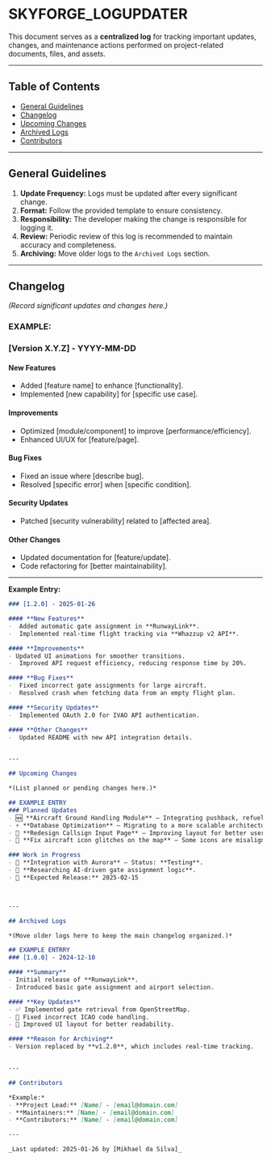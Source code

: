# SKYFORGE_LOGUPDATER

This document serves as a **centralized log** for tracking important updates, changes, and maintenance actions performed on project-related documents, files, and assets.

---

## Table of Contents

- [General Guidelines](#general-guidelines)  
- [Changelog](#changelog)  
- [Upcoming Changes](#upcoming-changes)  
- [Archived Logs](#archived-logs)  
- [Contributors](#contributors)  

---

## General Guidelines

1. **Update Frequency:** Logs must be updated after every significant change.  
2. **Format:** Follow the provided template to ensure consistency.  
3. **Responsibility:** The developer making the change is responsible for logging it.  
4. **Review:** Periodic review of this log is recommended to maintain accuracy and completeness.  
5. **Archiving:** Move older logs to the `Archived Logs` section.  

---

## Changelog  

*(Record significant updates and changes here.)*  

### EXAMPLE:
### [Version X.Y.Z] - YYYY-MM-DD

#### **New Features**
-  Added [feature name] to enhance [functionality].
-  Implemented [new capability] for [specific use case].
  
#### **Improvements**
-  Optimized [module/component] to improve [performance/efficiency].
-  Enhanced UI/UX for [feature/page].

#### **Bug Fixes**
- Fixed an issue where [describe bug].
-  Resolved [specific error] when [specific condition].

#### **Security Updates**
-  Patched [security vulnerability] related to [affected area].
  
#### **Other Changes**
-  Updated documentation for [feature/update].
-  Code refactoring for [better maintainability].

---
**Example Entry:**
```markdown
### [1.2.0] - 2025-01-26

#### **New Features**
-  Added automatic gate assignment in **RunwayLink**.
-  Implemented real-time flight tracking via **Whazzup v2 API**.

#### **Improvements**
- Updated UI animations for smoother transitions.
-  Improved API request efficiency, reducing response time by 20%.

#### **Bug Fixes**
-  Fixed incorrect gate assignments for large aircraft.
-  Resolved crash when fetching data from an empty flight plan.

#### **Security Updates**
-  Implemented OAuth 2.0 for IVAO API authentication.

#### **Other Changes**
-  Updated README with new API integration details.


---

## Upcoming Changes  

*(List planned or pending changes here.)*  

## EXAMPLE ENTRY
### Planned Updates
- 🆕 **Aircraft Ground Handling Module** – Integrating pushback, refueling, and cargo handling.
- ⚡ **Database Optimization** – Migrating to a more scalable architecture.
- 🎨 **Redesign Callsign Input Page** – Improving layout for better user experience.
- 🔧 **Fix aircraft icon glitches on the map** – Some icons are misaligned.

### Work in Progress
- 🚧 **Integration with Aurora** – Status: **Testing**.
- 📝 **Researching AI-driven gate assignment logic**.
- 📅 **Expected Release:** 2025-02-15



---

## Archived Logs  

*(Move older logs here to keep the main changelog organized.)*  

## EXAMPLE ENTRRY
### [1.0.0] - 2024-12-10  

#### **Summary**
- Initial release of **RunwayLink**.  
- Introduced basic gate assignment and airport selection.

#### **Key Updates**
- ✅ Implemented gate retrieval from OpenStreetMap.
- 🐛 Fixed incorrect ICAO code handling.
- 🎨 Improved UI layout for better readability.

#### **Reason for Archiving**
- Version replaced by **v1.2.0**, which includes real-time tracking.


---

## Contributors  

*Example:*  
- **Project Lead:** [Name] - [email@domain.com]  
- **Maintainers:** [Name] - [email@domain.com]  
- **Contributors:** [Name] - [email@domain.com]  

---

_Last updated: 2025-01-26 by [Mikhael da Silva]_  

